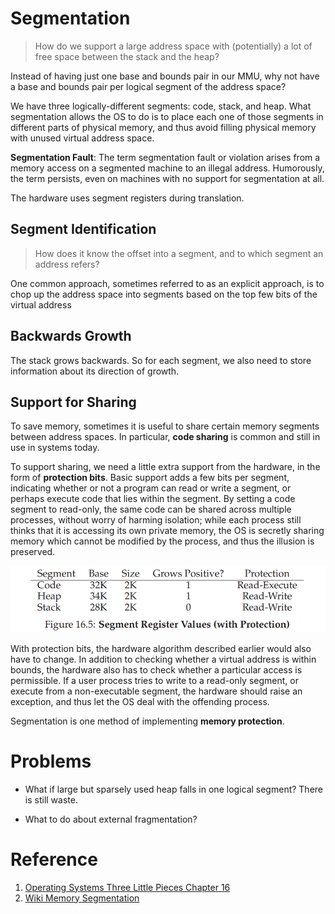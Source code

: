 # Segmentation

> How do we support a large address space with (potentially) a lot of free space between the stack and the heap?

Instead of having just one base and bounds pair in our MMU, why not have a base and bounds pair per logical segment of the address space?

We have three logically-different segments: code, stack, and heap. What segmentation allows the OS to do is to place each one of those segments in different parts of physical memory, and thus avoid filling physical memory with unused virtual address space.

**Segmentation Fault**: The term segmentation fault or violation arises from a memory access on a segmented machine to an illegal address. Humorously, the term persists, even on machines with no support for segmentation at all.

The hardware uses segment registers during translation.

## Segment Identification
>How does it know the offset into a segment, and to which segment an address refers?

One common approach, sometimes referred to as an explicit approach, is to chop up the address space into segments based on the top few bits of the virtual address

## Backwards Growth

The stack grows backwards. So for each segment, we also need to store information about its direction of growth.

## Support for Sharing

To save memory, sometimes it is useful to share certain memory segments between address spaces. In particular, **code sharing** is common and still in use in systems today.

To support sharing, we need a little extra support from the hardware, in the form of **protection bits**. Basic support adds a few bits per segment, indicating whether or not a program can read or write a segment, or perhaps execute code that lies within the segment. By setting a code segment to read-only, the same code can be shared across multiple processes, without worry of harming isolation; while each process still thinks that it is accessing its own private memory, the OS is secretly sharing memory which cannot be modified by the process, and thus the illusion is preserved.

![Segments With Protection](assets/markdown-img-paste-20180501093342227.png)

With protection bits, the hardware algorithm described earlier would also have to change. In addition to checking whether a virtual address is within bounds, the hardware also has to check whether a particular access is permissible. If a user process tries to write to a read-only segment, or execute from a non-executable segment, the hardware should raise an exception, and thus let the OS deal with the offending process.

Segmentation is one method of implementing **memory protection**.

# Problems

- What if large but sparsely used heap falls in one logical segment? There is still waste.

- What to do about external fragmentation?

# Reference

1. [Operating Systems Three Little Pieces Chapter 16](http://pages.cs.wisc.edu/~remzi/OSTEP/vm-segmentation.pdf)
1. [Wiki Memory Segmentation](https://en.wikipedia.org/wiki/Memory_segmentation)
